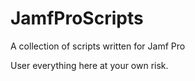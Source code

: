 # JamfProScripts
A collection of scripts written for Jamf Pro 


User everything here at your own risk. 
